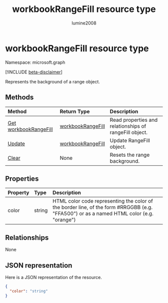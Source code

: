 ﻿---
title: "workbookRangeFill resource type"
description: "Represents the background of a range object."
author: "lumine2008"
localization_priority: Normal
ms.prod: "excel"
doc_type: resourcePageType
---

# workbookRangeFill resource type

Namespace: microsoft.graph

[!INCLUDE [beta-disclaimer](../../includes/beta-disclaimer.md)]

Represents the background of a range object.

## Methods

| Method                                           | Return Type                               | Description                                            |
| :----------------------------------------------- | :---------------------------------------- | :----------------------------------------------------- |
| [Get workbookRangeFill](../api/rangefill-get.md) | [workbookRangeFill](workbookrangefill.md) | Read properties and relationships of rangeFill object. |
| [Update](../api/rangefill-update.md)             | [workbookRangeFill](workbookrangefill.md) | Update RangeFill object.                               |
| [Clear](../api/rangefill-clear.md)               | None                                      | Resets the range background.                           |

## Properties

| Property | Type   | Description                                                                                                                             |
| :------- | :----- | :-------------------------------------------------------------------------------------------------------------------------------------- |
| color    | string | HTML color code representing the color of the border line, of the form #RRGGBB (e.g. "FFA500") or as a named HTML color (e.g. "orange") |

## Relationships

None

## JSON representation

Here is a JSON representation of the resource.

<!-- {
  "blockType": "resource",
  "optionalProperties": [

  ],
  "@odata.type": "microsoft.graph.workbookRangeFill"
}-->

```json
{
  "color": "string"
}

```

<!-- uuid: 8fcb5dbc-d5aa-4681-8e31-b001d5168d79
2015-10-25 14:57:30 UTC -->

<!--
{
  "type": "#page.annotation",
  "description": "RangeFill resource",
  "keywords": "",
  "section": "documentation",
  "tocPath": "",
  "suppressions": []
}
-->
